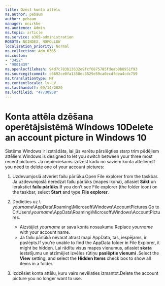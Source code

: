 ```yaml
---
title: Dzēst konta attēlu
ms.author: pebaum
author: pebaum
manager: mnirkhe
ms.audience: Admin
ms.topic: article
ms.service: o365-administration
ROBOTS: NOINDEX, NOFOLLOW
localization_priority: Normal
ms.collection: Adm_O365
ms.custom:
- "3452"
- "9001439"
ms.openlocfilehash: 94d7c783b13632e9fcf0875785fdeab8b8951f93
ms.sourcegitcommit: c6692ce0fa1358ec3529e59ca0ecdfdea4cdc759
ms.translationtype: MT
ms.contentlocale: lv-LV
ms.lasthandoff: 09/14/2020
ms.locfileid: "47730958"
---
```

# <a name="delete-an-account-picture-in-windows-10"></a><span data-ttu-id="1b5e5-102">Konta attēla dzēšana operētājsistēmā Windows 10</span><span class="sxs-lookup"><span data-stu-id="1b5e5-102">Delete an account picture in Windows 10</span></span>

<span data-ttu-id="1b5e5-103">Sistēma Windows ir izstrādāta, lai jūs varētu pārslēgties starp trim pēdējiem attēliem.</span><span class="sxs-lookup"><span data-stu-id="1b5e5-103">Windows is designed to let you switch between your three most recent pictures.</span></span> <span data-ttu-id="1b5e5-104">Ja nepieciešams izdzēst kādu no saviem konta attēliem:</span><span class="sxs-lookup"><span data-stu-id="1b5e5-104">If you need to delete one of your account pictures:</span></span>

1. <span data-ttu-id="1b5e5-105">Uzdevumjoslā atveriet failu pārlūku.</span><span class="sxs-lookup"><span data-stu-id="1b5e5-105">Open File explorer from the taskbar.</span></span> <span data-ttu-id="1b5e5-106">Ja uzdevumjoslā neredzat failu pārlūks (mapes ikona), atlasiet **Sākt** un ierakstiet **failu pārlūks**.</span><span class="sxs-lookup"><span data-stu-id="1b5e5-106">If you don’t see File explorer (the folder icon) on the taskbar, select **Start** and type **File explorer**.</span></span>

2. <span data-ttu-id="1b5e5-107">Dodieties uz \\ *yourname*\AppData\Roaming\Microsoft\Windows\AccountPictures.</span><span class="sxs-lookup"><span data-stu-id="1b5e5-107">Go to C:\Users\\*yourname*\AppData\Roaming\Microsoft\Windows\AccountPictures.</span></span> 
    - <span data-ttu-id="1b5e5-108">Aizstājiet *yourname* ar sava konta nosaukumu.</span><span class="sxs-lookup"><span data-stu-id="1b5e5-108">Replace *yourname* with your account name.</span></span>
    - <span data-ttu-id="1b5e5-109">Ja failu pārlūkā nevarat atrast mapi AppData, tas, iespējams, ir paslēpts.</span><span class="sxs-lookup"><span data-stu-id="1b5e5-109">If you’re unable to find the AppData folder in File Explorer, it might be hidden.</span></span> <span data-ttu-id="1b5e5-110">Lai rādītu visus mapes vienumus, atlasiet **skata** iestatījumu un atzīmējiet izvēles rūtiņu **paslēptie vienumi** .</span><span class="sxs-lookup"><span data-stu-id="1b5e5-110">Select the **View** setting, and select the **Hidden Items** check box to show all items in a folder.</span></span>

3. <span data-ttu-id="1b5e5-111">Izdzēsiet konta attēlu, kuru vairs nevēlaties izmantot.</span><span class="sxs-lookup"><span data-stu-id="1b5e5-111">Delete the account picture you no longer want to use.</span></span>
 
 